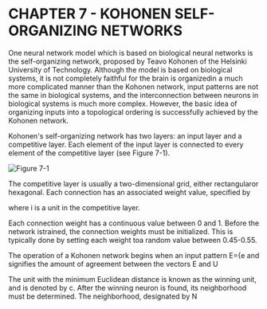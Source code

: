 # CHAPTER 7 - KOHONEN SELF-ORGANIZING NETWORKS

One neural network model which is based on biological neural networks is the self-organizing network, proposed by Teavo Kohonen of the Helsinki University of Technology. Although the model is based on biological systems, it is not completely faithful for the brain is organizedin a much more complicated manner than the Kohonen network, input patterns are not the same in biological systems, and the interconnection between neurons in biological systems is much more complex.  However, the basic idea of organizing inputs into a topological ordering is successfully achieved by the Kohonen network.


Kohonen's self-organizing network has two layers: an input layer and a competitive layer. Each element of the input layer is connected to every element of the competitive layer (see Figure 7-1).  

![Figure 7-1](../img/ch07_1.jpg "Figure 7-1")

The competitive layer is usually a two-dimensional grid, either rectangularor hexagonal.  Each connection has an associated weight value, specified by

where
i is a unit in the competitive layer.

Each connection weight has a continuous value between 0 and 1.  Before the network istrained, the connection weights must be initialized.  This is typically done by setting each weight toa random value between 0.45-0.55.

The operation of a Kohonen network begins when an input pattern E={e
and signifies the amount of agreement between the vectors E and U

The unit with the minimum Euclidean distance is known as the winning unit, and is denoted by c.
After the winning neuron is found, its neighborhood must be determined.  The neighborhood, designated by N
